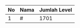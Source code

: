 | No | Nama            | Jumlah Level |
|----|-----------------|--------------|
| 1  | #    |    1701        |
